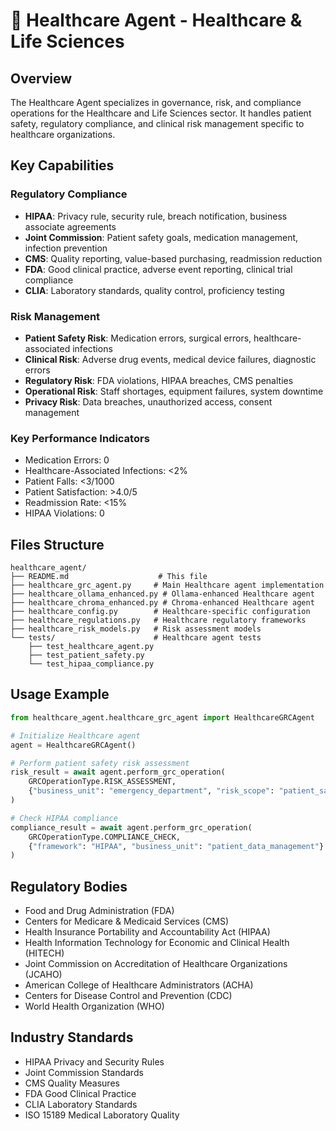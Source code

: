 # 🏥 Healthcare Agent - Healthcare & Life Sciences

## Overview
The Healthcare Agent specializes in governance, risk, and compliance operations for the Healthcare and Life Sciences sector. It handles patient safety, regulatory compliance, and clinical risk management specific to healthcare organizations.

## Key Capabilities

### Regulatory Compliance
- **HIPAA**: Privacy rule, security rule, breach notification, business associate agreements
- **Joint Commission**: Patient safety goals, medication management, infection prevention
- **CMS**: Quality reporting, value-based purchasing, readmission reduction
- **FDA**: Good clinical practice, adverse event reporting, clinical trial compliance
- **CLIA**: Laboratory standards, quality control, proficiency testing

### Risk Management
- **Patient Safety Risk**: Medication errors, surgical errors, healthcare-associated infections
- **Clinical Risk**: Adverse drug events, medical device failures, diagnostic errors
- **Regulatory Risk**: FDA violations, HIPAA breaches, CMS penalties
- **Operational Risk**: Staff shortages, equipment failures, system downtime
- **Privacy Risk**: Data breaches, unauthorized access, consent management

### Key Performance Indicators
- Medication Errors: 0
- Healthcare-Associated Infections: <2%
- Patient Falls: <3/1000
- Patient Satisfaction: >4.0/5
- Readmission Rate: <15%
- HIPAA Violations: 0

## Files Structure
```
healthcare_agent/
├── README.md                    # This file
├── healthcare_grc_agent.py     # Main Healthcare agent implementation
├── healthcare_ollama_enhanced.py # Ollama-enhanced Healthcare agent
├── healthcare_chroma_enhanced.py # Chroma-enhanced Healthcare agent
├── healthcare_config.py        # Healthcare-specific configuration
├── healthcare_regulations.py   # Healthcare regulatory frameworks
├── healthcare_risk_models.py   # Risk assessment models
└── tests/                      # Healthcare agent tests
    ├── test_healthcare_agent.py
    ├── test_patient_safety.py
    └── test_hipaa_compliance.py
```

## Usage Example
```python
from healthcare_agent.healthcare_grc_agent import HealthcareGRCAgent

# Initialize Healthcare agent
agent = HealthcareGRCAgent()

# Perform patient safety risk assessment
risk_result = await agent.perform_grc_operation(
    GRCOperationType.RISK_ASSESSMENT,
    {"business_unit": "emergency_department", "risk_scope": "patient_safety"}
)

# Check HIPAA compliance
compliance_result = await agent.perform_grc_operation(
    GRCOperationType.COMPLIANCE_CHECK,
    {"framework": "HIPAA", "business_unit": "patient_data_management"}
)
```

## Regulatory Bodies
- Food and Drug Administration (FDA)
- Centers for Medicare & Medicaid Services (CMS)
- Health Insurance Portability and Accountability Act (HIPAA)
- Health Information Technology for Economic and Clinical Health (HITECH)
- Joint Commission on Accreditation of Healthcare Organizations (JCAHO)
- American College of Healthcare Administrators (ACHA)
- Centers for Disease Control and Prevention (CDC)
- World Health Organization (WHO)

## Industry Standards
- HIPAA Privacy and Security Rules
- Joint Commission Standards
- CMS Quality Measures
- FDA Good Clinical Practice
- CLIA Laboratory Standards
- ISO 15189 Medical Laboratory Quality
